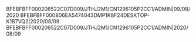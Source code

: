 BFEBFBFF000206522C07D009/JTHJ2M1/CN1296105P2CC1/ADMIN|09/08/2020
BFEBFBFF000806EA5474043DMP1K8F24DESKTOP-K1B7VQ2|2020/08/09
BFEBFBFF000206522C07D009/JTHJ2M1/CN1296105P2CC1/ADMIN|2020/08/09
